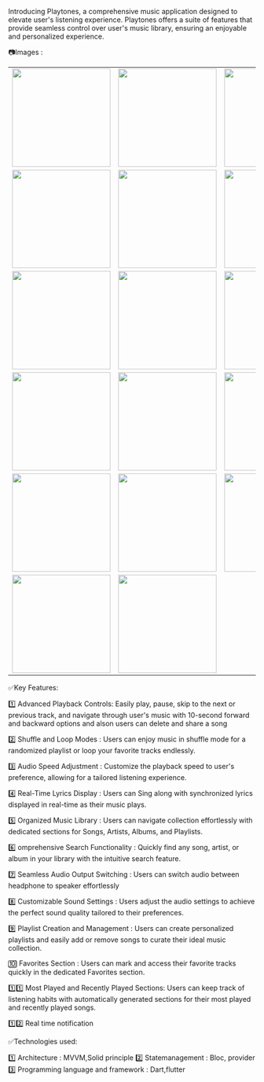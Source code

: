 Introducing Playtones, a comprehensive music application designed to elevate user's listening experience. Playtones offers a suite of features that provide seamless control over user's music library, ensuring an enjoyable and personalized experience.​


📷Images :<table>
  <tr>
    <td><a href="https://github.com/user-attachments/assets/a626543d-b4d6-41af-911b-0a6eca4c8e46"><img src="https://github.com/user-attachments/assets/a626543d-b4d6-41af-911b-0a6eca4c8e46" width="200"></a></td>
    <td><a href="https://github.com/user-attachments/assets/5f5e1358-ae02-4965-8a4b-1ef5ccfb04c1"><img src="https://github.com/user-attachments/assets/5f5e1358-ae02-4965-8a4b-1ef5ccfb04c1" width="200"></a></td>
    <td><a href="https://github.com/user-attachments/assets/0beeacf8-4a0e-4174-a297-ba78f8abf1e6"><img src="https://github.com/user-attachments/assets/0beeacf8-4a0e-4174-a297-ba78f8abf1e6" width="200"></a></td>
  </tr>
  <tr>
    <td><a href="https://github.com/user-attachments/assets/e4ed15d0-27d2-427b-bdb8-6a8c7b48597c"><img src="https://github.com/user-attachments/assets/e4ed15d0-27d2-427b-bdb8-6a8c7b48597c" width="200"></a></td>
    <td><a href="https://github.com/user-attachments/assets/4c5062db-5fcd-41e9-95ea-ae5a4664affb"><img src="https://github.com/user-attachments/assets/4c5062db-5fcd-41e9-95ea-ae5a4664affb" width="200"></a></td>
    <td><a href="https://github.com/user-attachments/assets/63aa471d-6c6e-4291-9a52-41db0ff09cbd"><img src="https://github.com/user-attachments/assets/63aa471d-6c6e-4291-9a52-41db0ff09cbd" width="200"></a></td>
  </tr>
  <tr>
    <td><a href="https://github.com/user-attachments/assets/f3a8c4a0-5ea9-4747-a57a-41dccdd76afe"><img src="https://github.com/user-attachments/assets/f3a8c4a0-5ea9-4747-a57a-41dccdd76afe" width="200"></a></td>
    <td><a href="https://github.com/user-attachments/assets/867ad3c1-37f3-4c85-945e-1867604b32a6"><img src="https://github.com/user-attachments/assets/867ad3c1-37f3-4c85-945e-1867604b32a6" width="200"></a></td>
    <td><a href="https://github.com/user-attachments/assets/1142b55e-413b-4e49-a616-f6700d25608f"><img src="https://github.com/user-attachments/assets/1142b55e-413b-4e49-a616-f6700d25608f" width="200"></a></td>
  </tr>
  <tr>
    <td><a href="https://github.com/user-attachments/assets/8cd87f77-ce84-4e4d-ae4f-1741990b5a46"><img src="https://github.com/user-attachments/assets/8cd87f77-ce84-4e4d-ae4f-1741990b5a46" width="200"></a></td>
    <td><a href="https://github.com/user-attachments/assets/3bb47494-138d-4474-ae87-78b0ead07f0a"><img src="https://github.com/user-attachments/assets/3bb47494-138d-4474-ae87-78b0ead07f0a" width="200"></a></td>
    <td><a href="https://github.com/user-attachments/assets/72760386-8860-4307-b611-998255383556"><img src="https://github.com/user-attachments/assets/72760386-8860-4307-b611-998255383556" width="200"></a></td>
  </tr>
  <tr>
    <td><a href="https://github.com/user-attachments/assets/b1afcb74-3f24-45b6-92f1-0229488d5e2d"><img src="https://github.com/user-attachments/assets/b1afcb74-3f24-45b6-92f1-0229488d5e2d" width="200"></a></td>
    <td><a href="https://github.com/user-attachments/assets/1922f239-86b1-4c03-ae2f-7e6d87ac976a"><img src="https://github.com/user-attachments/assets/1922f239-86b1-4c03-ae2f-7e6d87ac976a" width="200"></a></td>
    <td><a href="https://github.com/user-attachments/assets/f27a35c8-98e3-4997-aeda-c1f713a0357c"><img src="https://github.com/user-attachments/assets/f27a35c8-98e3-4997-aeda-c1f713a0357c" width="200"></a></td>
  </tr>
  <tr>
    <td><a href="https://github.com/user-attachments/assets/99469b0a-f84d-4e65-8a4c-1eb07c1b41ce"><img src="https://github.com/user-attachments/assets/99469b0a-f84d-4e65-8a4c-1eb07c1b41ce" width="200"></a></td>
    <td><a href="https://github.com/user-attachments/assets/44fb83c1-0ff1-4b04-a47e-55f6914249b8"><img src="https://github.com/user-attachments/assets/44fb83c1-0ff1-4b04-a47e-55f6914249b8" width="200"></a></td>
  </tr>
</table>















✅Key Features:

1️⃣ Advanced Playback Controls: Easily play, pause, skip to the next or previous track, and navigate through user's music with 10-second forward and backward options and alson users can delete and share a song

2️⃣ Shuffle and Loop Modes : Users can enjoy music in shuffle mode for a randomized playlist or loop your favorite tracks endlessly.​

3️⃣ Audio Speed Adjustment : Customize the playback speed to user's preference, allowing for a tailored listening experience.

4️⃣ Real-Time Lyrics Display : Users can Sing along with synchronized lyrics displayed in real-time as their music plays.​

5️⃣ Organized Music Library : Users can navigate collection effortlessly with dedicated sections for Songs, Artists, Albums, and Playlists.​

6️⃣ omprehensive Search Functionality : Quickly find any song, artist, or album in your library with the intuitive search feature.​

7️⃣ Seamless Audio Output Switching : Users can switch audio between headphone to speaker effortlessly​

8️⃣ Customizable Sound Settings : Users adjust the audio settings to achieve the perfect sound quality tailored to their preferences.​

9️⃣ Playlist Creation and Management : Users can create personalized playlists and easily add or remove songs to curate their ideal music collection.​

🔟 Favorites Section : Users can mark and access their favorite tracks quickly in the dedicated Favorites section.​

1️⃣1️⃣ Most Played and Recently Played Sections: Users can keep track of listening habits with automatically generated sections for their most played and recently played songs.​

1️⃣2️⃣ Real time notification 

✅Technologies used:

1️⃣ Architecture : MVVM,Solid principle 2️⃣ Statemanagement : Bloc, provider 3️⃣ Programming language and framework : Dart,flutter
